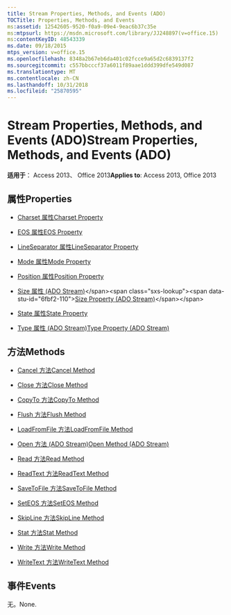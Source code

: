 ```yaml
---
title: Stream Properties, Methods, and Events (ADO)
TOCTitle: Properties, Methods, and Events
ms:assetid: 12542605-9520-f0a9-09e4-9eac6b37c35e
ms:mtpsurl: https://msdn.microsoft.com/library/JJ248897(v=office.15)
ms:contentKeyID: 48543339
ms.date: 09/18/2015
mtps_version: v=office.15
ms.openlocfilehash: 8348a2b67eb6da401c02fcce9a65d2c6839137f2
ms.sourcegitcommit: c557bbcccf37a6011f89aae1ddd399dfe549d087
ms.translationtype: MT
ms.contentlocale: zh-CN
ms.lasthandoff: 10/31/2018
ms.locfileid: "25870595"
---
```

# <a name="stream-properties-methods-and-events-ado"></a><span data-ttu-id="6fbf2-102">Stream Properties, Methods, and Events (ADO)</span><span class="sxs-lookup"><span data-stu-id="6fbf2-102">Stream Properties, Methods, and Events (ADO)</span></span>


<span data-ttu-id="6fbf2-103">**适用于**： Access 2013、 Office 2013</span><span class="sxs-lookup"><span data-stu-id="6fbf2-103">**Applies to**: Access 2013, Office 2013</span></span>

## <a name="properties"></a><span data-ttu-id="6fbf2-104">属性</span><span class="sxs-lookup"><span data-stu-id="6fbf2-104">Properties</span></span>

- [<span data-ttu-id="6fbf2-105">Charset 属性</span><span class="sxs-lookup"><span data-stu-id="6fbf2-105">Charset Property</span></span>](charset-property-ado.md)

- [<span data-ttu-id="6fbf2-106">EOS 属性</span><span class="sxs-lookup"><span data-stu-id="6fbf2-106">EOS Property</span></span>](eos-property-ado.md)

- [<span data-ttu-id="6fbf2-107">LineSeparator 属性</span><span class="sxs-lookup"><span data-stu-id="6fbf2-107">LineSeparator Property</span></span>](lineseparator-property-ado.md)

- [<span data-ttu-id="6fbf2-108">Mode 属性</span><span class="sxs-lookup"><span data-stu-id="6fbf2-108">Mode Property</span></span>](mode-property-ado.md)

- [<span data-ttu-id="6fbf2-109">Position 属性</span><span class="sxs-lookup"><span data-stu-id="6fbf2-109">Position Property</span></span>](position-property-ado.md)

- <span data-ttu-id="6fbf2-110">[Size 属性 (ADO Stream)](https://msdn.microsoft.com/library/jj250128\(v=office.15\))</span><span class="sxs-lookup"><span data-stu-id="6fbf2-110">[Size Property (ADO Stream)](https://msdn.microsoft.com/library/jj250128\(v=office.15\))</span></span>

- [<span data-ttu-id="6fbf2-111">State 属性</span><span class="sxs-lookup"><span data-stu-id="6fbf2-111">State Property</span></span>](state-property-ado.md)

- [<span data-ttu-id="6fbf2-112">Type 属性 (ADO Stream)</span><span class="sxs-lookup"><span data-stu-id="6fbf2-112">Type Property (ADO Stream)</span></span>](type-property-ado-stream.md)

## <a name="methods"></a><span data-ttu-id="6fbf2-113">方法</span><span class="sxs-lookup"><span data-stu-id="6fbf2-113">Methods</span></span>

- [<span data-ttu-id="6fbf2-114">Cancel 方法</span><span class="sxs-lookup"><span data-stu-id="6fbf2-114">Cancel Method</span></span>](cancel-method-ado.md)

- [<span data-ttu-id="6fbf2-115">Close 方法</span><span class="sxs-lookup"><span data-stu-id="6fbf2-115">Close Method</span></span>](close-method-ado.md)

- [<span data-ttu-id="6fbf2-116">CopyTo 方法</span><span class="sxs-lookup"><span data-stu-id="6fbf2-116">CopyTo Method</span></span>](copyto-method-ado.md)

- [<span data-ttu-id="6fbf2-117">Flush 方法</span><span class="sxs-lookup"><span data-stu-id="6fbf2-117">Flush Method</span></span>](flush-method-ado.md)

- [<span data-ttu-id="6fbf2-118">LoadFromFile 方法</span><span class="sxs-lookup"><span data-stu-id="6fbf2-118">LoadFromFile Method</span></span>](loadfromfile-method-ado.md)

- [<span data-ttu-id="6fbf2-119">Open 方法 (ADO Stream)</span><span class="sxs-lookup"><span data-stu-id="6fbf2-119">Open Method (ADO Stream)</span></span>](open-method-ado-stream.md)

- [<span data-ttu-id="6fbf2-120">Read 方法</span><span class="sxs-lookup"><span data-stu-id="6fbf2-120">Read Method</span></span>](read-method-ado.md)

- [<span data-ttu-id="6fbf2-121">ReadText 方法</span><span class="sxs-lookup"><span data-stu-id="6fbf2-121">ReadText Method</span></span>](readtext-method-ado.md)

- [<span data-ttu-id="6fbf2-122">SaveToFile 方法</span><span class="sxs-lookup"><span data-stu-id="6fbf2-122">SaveToFile Method</span></span>](savetofile-method-ado.md)

- [<span data-ttu-id="6fbf2-123">SetEOS 方法</span><span class="sxs-lookup"><span data-stu-id="6fbf2-123">SetEOS Method</span></span>](seteos-method-ado.md)

- [<span data-ttu-id="6fbf2-124">SkipLine 方法</span><span class="sxs-lookup"><span data-stu-id="6fbf2-124">SkipLine Method</span></span>](skipline-method-ado.md)

- [<span data-ttu-id="6fbf2-125">Stat 方法</span><span class="sxs-lookup"><span data-stu-id="6fbf2-125">Stat Method</span></span>](stat-method-ado.md)

- [<span data-ttu-id="6fbf2-126">Write 方法</span><span class="sxs-lookup"><span data-stu-id="6fbf2-126">Write Method</span></span>](write-method-ado.md)

- [<span data-ttu-id="6fbf2-127">WriteText 方法</span><span class="sxs-lookup"><span data-stu-id="6fbf2-127">WriteText Method</span></span>](writetext-method-ado.md)

## <a name="events"></a><span data-ttu-id="6fbf2-128">事件</span><span class="sxs-lookup"><span data-stu-id="6fbf2-128">Events</span></span>

<span data-ttu-id="6fbf2-129">无。</span><span class="sxs-lookup"><span data-stu-id="6fbf2-129">None.</span></span>

